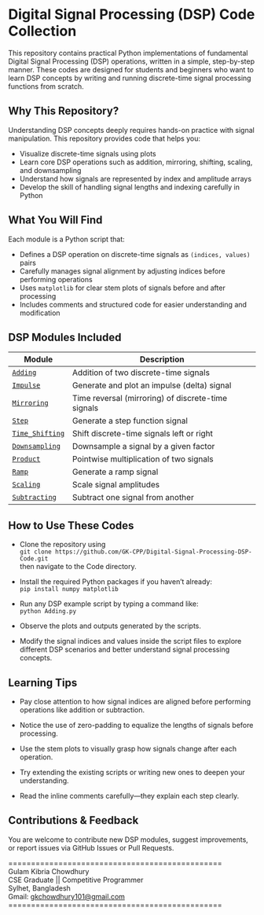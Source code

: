 # Digital Signal Processing (DSP) Code Collection

This repository contains practical Python implementations of fundamental Digital Signal Processing (DSP) operations, written in a simple, step-by-step manner. These codes are designed for students and beginners who want to learn DSP concepts by writing and running discrete-time signal processing functions from scratch.


## Why This Repository?

Understanding DSP concepts deeply requires hands-on practice with signal manipulation. This repository provides code that helps you:

- Visualize discrete-time signals using plots
- Learn core DSP operations such as addition, mirroring, shifting, scaling, and downsampling
- Understand how signals are represented by index and amplitude arrays
- Develop the skill of handling signal lengths and indexing carefully in Python


## What You Will Find

Each module is a Python script that:

- Defines a DSP operation on discrete-time signals as `(indices, values)` pairs
- Carefully manages signal alignment by adjusting indices before performing operations
- Uses `matplotlib` for clear stem plots of signals before and after processing
- Includes comments and structured code for easier understanding and modification


## DSP Modules Included

| Module          | Description                                   |
|-----------------|-----------------------------------------------|
| [`Adding`](https://github.com/GK-CPP/Digital-Signal-Processing-DSP-Code/blob/master/Code/Adding.py)        | Addition of two discrete-time signals          |
| [`Impulse`](https://github.com/GK-CPP/Digital-Signal-Processing-DSP-Code/blob/master/Code/Impulse.py)       | Generate and plot an impulse (delta) signal    |
| [`Mirroring`](https://github.com/GK-CPP/Digital-Signal-Processing-DSP-Code/blob/master/Code/Mirroring.py)     | Time reversal (mirroring) of discrete-time signals         |
| [`Step`](https://github.com/GK-CPP/Digital-Signal-Processing-DSP-Code/blob/master/Code/Step.py)          | Generate a step function signal                    |
| [`Time_Shifting`](https://github.com/GK-CPP/Digital-Signal-Processing-DSP-Code/blob/master/Code/Time_Shifting.py) | Shift discrete-time signals left or right       |
| [`Downsampling`](https://github.com/GK-CPP/Digital-Signal-Processing-DSP-Code/blob/master/Code/downsempling.py)  | Downsample a signal by a given factor            |
| [`Product`](https://github.com/GK-CPP/Digital-Signal-Processing-DSP-Code/blob/master/Code/product.py)       | Pointwise multiplication of two signals          |
| [`Ramp`](https://github.com/GK-CPP/Digital-Signal-Processing-DSP-Code/blob/master/Code/ramp.py)          | Generate a ramp signal                           |
| [`Scaling`](https://github.com/GK-CPP/Digital-Signal-Processing-DSP-Code/blob/master/Code/scaling.py)       | Scale signal amplitudes                           |
| [`Subtracting`](https://github.com/GK-CPP/Digital-Signal-Processing-DSP-Code/blob/master/Code/subtracting.py)   | Subtract one signal from another                  |


## How to Use These Codes

- Clone the repository using  
  `git clone https://github.com/GK-CPP/Digital-Signal-Processing-DSP-Code.git`  
  then navigate to the Code directory.

- Install the required Python packages if you haven’t already:  
  `pip install numpy matplotlib`

- Run any DSP example script by typing a command like:  
  `python Adding.py`

- Observe the plots and outputs generated by the scripts.

- Modify the signal indices and values inside the script files to explore different DSP scenarios and better understand signal processing concepts.


## Learning Tips

- Pay close attention to how signal indices are aligned before performing operations like addition or subtraction.

- Notice the use of zero-padding to equalize the lengths of signals before processing.

- Use the stem plots to visually grasp how signals change after each operation.

- Try extending the existing scripts or writing new ones to deepen your understanding.

- Read the inline comments carefully—they explain each step clearly.


## Contributions & Feedback

You are welcome to contribute new DSP modules, suggest improvements, or report issues via GitHub Issues or Pull Requests.

=============================================== <br> 
Gulam Kibria Chowdhury <br>
CSE Graduate || Competitive Programmer <br>
Sylhet, Bangladesh <br>
Gmail: gkchowdhury101@gmail.com <br>
=============================================== <br>

